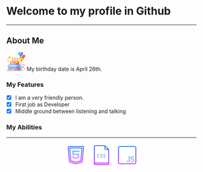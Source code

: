 <h1> Welcome to my profile in Github </h1> 
                  <hr>
                            <h2>About Me </h2>
                            
<img src="https://github.com/ehotedas/ehotedas/blob/main/cake.gif" class="cake" width="50">  My birthday date is April 26th.



### My Features

- [x] I am a very friendly person.
- [x] First job as Developer
- [x] Middle ground between listening and talking

### My Abilities
<hr>

<p align="center">
        <img src="https://github.com/ehotedas/ehotedas/blob/main/icons8-html-5-64.png">
        <img src="https://github.com/ehotedas/ehotedas/blob/main/icons8-ficheiro-css-64.png">
        <img src="https://github.com/ehotedas/ehotedas/blob/main/icons8-javascript-64.png"> 
</p>
